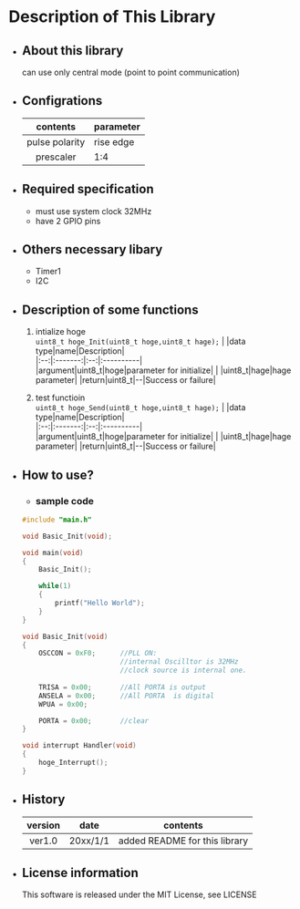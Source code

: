 # Description of This Library

- ## About this library
    can use only central mode (point to point communication)

- ## Configrations 
    |contents|parameter|
    |:--:|:------|
    |pulse polarity|rise edge|
    |prescaler|1:4|

- ## Required specification
    - must use system clock 32MHz
    - have 2 GPIO pins

- ## Others necessary libary
    - Timer1
    - I2C  

- ## Description of some functions
    1. intialize hoge   
        `uint8_t hoge_Init(uint8_t hoge,uint8_t hage);`
        | |data type|name|Description|     
        |:--:|:-------:|:--:|:----------|   
        |argument|uint8_t|hoge|parameter for initialize|
        |        |uint8_t|hage|hage parameter|
        |return|uint8_t|--|Success or failure|
    
    1. test functioin    
        `uint8_t hoge_Send(uint8_t hoge,uint8_t hage);`
        | |data type|name|Description|     
        |:--:|:-------:|:--:|:----------|   
        |argument|uint8_t|hoge|parameter for initialize|
        |        |uint8_t|hage|hage parameter|
        |return|uint8_t|--|Success or failure|
        

- ## How to use?
    - ### sample code
    ~~~C
    #include "main.h"

    void Basic_Init(void);

    void main(void)
    {
        Basic_Init();

        while(1)
        {
            printf("Hello World");   
        }    
    }

    void Basic_Init(void)
    {
        OSCCON = 0xF0;      //PLL ON: 
                            //internal Oscilltor is 32MHz
                            //clock source is internal one.
        
        TRISA = 0x00;       //All PORTA is output 
        ANSELA = 0x00;      //All PORTA  is digital
        WPUA = 0x00;        

        PORTA = 0x00;       //clear
    }

    void interrupt Handler(void)
    {
        hoge_Interrupt();
    }
    ~~~

- ## History
    |version  |date|contents |
    |:-----:|:-------:|:----------------:|
    |ver1.0 |20xx/1/1|added README for this library|

- ## License information
    This software is released under the MIT License, see LICENSE